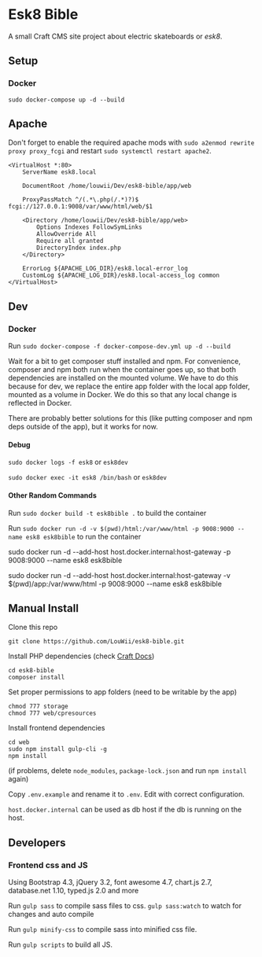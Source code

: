 # Esk8 Bible

A small Craft CMS site project about electric skateboards or _esk8_.

## Setup

### Docker

`sudo docker-compose up -d --build`

## Apache

Don't forget to enable the required apache mods with `sudo a2enmod rewrite proxy proxy_fcgi` and restart `sudo systemctl restart apache2`.

```
<VirtualHost *:80>
    ServerName esk8.local

    DocumentRoot /home/louwii/Dev/esk8-bible/app/web

    ProxyPassMatch ^/(.*\.php(/.*)?)$ fcgi://127.0.0.1:9008/var/www/html/web/$1

    <Directory /home/louwii/Dev/esk8-bible/app/web>
        Options Indexes FollowSymLinks
        AllowOverride All
        Require all granted
        DirectoryIndex index.php
    </Directory>

    ErrorLog ${APACHE_LOG_DIR}/esk8.local-error_log
    CustomLog ${APACHE_LOG_DIR}/esk8.local-access_log common
</VirtualHost>
```

## Dev

### Docker

Run `sudo docker-compose -f docker-compose-dev.yml up -d --build`

Wait for a bit to get composer stuff installed and npm. For convenience, composer and npm both run when the container goes up, so that both dependencies are installed on the mounted volume. We have to do this because for dev, we replace the entire app folder with the local app folder, mounted as a volume in Docker. We do this so that any local change is reflected in Docker.

There are probably better solutions for this (like putting composer and npm deps outside of the app), but it works for now.

#### Debug

`sudo docker logs -f esk8` or `esk8dev`

`sudo docker exec -it esk8 /bin/bash` or `esk8dev`

#### Other Random Commands

Run `sudo docker build -t esk8bible .` to build the container

Run `sudo docker run -d -v $(pwd)/html:/var/www/html -p 9008:9000 --name esk8 esk8bible` to run the container

sudo docker run -d --add-host host.docker.internal:host-gateway -p 9008:9000 --name esk8 esk8bible

sudo docker run -d --add-host host.docker.internal:host-gateway -v $(pwd)/app:/var/www/html -p 9008:9000 --name esk8 esk8bible

## Manual Install

Clone this repo

```
git clone https://github.com/LouWii/esk8-bible.git
```

Install PHP dependencies (check [Craft Docs](https://craftcms.com/docs/3.x/requirements.html#required-php-extensions))

```
cd esk8-bible
composer install
```

Set proper permissions to app folders (need to be writable by the app)

```
chmod 777 storage
chmod 777 web/cpresources
```

Install frontend dependencies

```
cd web
sudo npm install gulp-cli -g
npm install
```

(if problems, delete `node_modules`, `package-lock.json` and run `npm install` again)

Copy `.env.example` and rename it to `.env`. Edit with correct configuration.

`host.docker.internal` can be used as db host if the db is running on the host.

## Developers

### Frontend css and JS

Using Bootstrap 4.3, jQuery 3.2, font awesome 4.7, chart.js 2.7, database.net 1.10, typed.js 2.0 and more

Run `gulp sass` to compile sass files to css. `gulp sass:watch` to watch for changes and auto compile

Run `gulp minify-css` to compile sass into minified css file.

Run `gulp scripts` to build all JS.